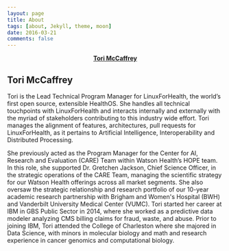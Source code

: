 ```yaml
---
layout: page
title: About
tags: [about, Jekyll, theme, moon]
date: 2016-03-21
comments: false
---
```

    
<center><a href="https://torimcc.github.io/"><b>Tori McCaffrey</b></a></center>

<!--<center><a href="http://taylantatli.github.io/Moon"><b>Moon</b></a> is a minimal, one column jekyll theme.</center>-->

## Tori McCaffrey
Tori is the Lead Technical Program Manager for LinuxForHealth, the world’s first open source, extensible HealthOS. She handles all technical touchpoints with LinuxForHealth and interacts internally and externally with the myriad of stakeholders contributing to this industry wide effort. Tori manages the alignment of features, architectures, pull requests for LinuxForHealth, as it pertains to Artificial Intelligence, Interoperability and Distributed Processing.

She previously acted as the Program Manager for the Center for AI, Research and Evaluation (CARE) Team within Watson Health’s HOPE team. In this role, she supported Dr. Gretchen Jackson, Chief Science Officer, in the strategic operations of the CARE Team, managing the scientific strategy for our Watson Health offerings across all market segments. She also oversaw the strategic relationship and research portfolio of our 10-year academic research partnership with Brigham and Women's Hospital (BWH) and Vanderbilt University Medical Center (VUMC). Tori started her career at IBM in GBS Public Sector in 2014, where she worked as a predictive data modeler analyzing CMS billing claims for fraud, waste, and abuse. Prior to joining IBM, Tori attended the College of Charleston where she majored in Data Science, with minors in molecular biology and math and research experience in cancer genomics and computational biology.

<!--
## Preview

{% capture images %}
    https://cloud.githubusercontent.com/assets/754514/14509720/61c61058-01d6-11e6-93ab-0918515ecd56.png
    https://cloud.githubusercontent.com/assets/754514/14509716/61ac6c8e-01d6-11e6-879f-8308883de790.png
{% endcapture %}
{% include gallery images=images caption="Screenshots of Moon Theme" cols=2 %}

See a [live version of Moon](http://taylantatli.github.io/Moon) hosted on GitHub.

## Getting Started

To learn how to install and use this theme check out the [Setup Guide](http://taylantatli.me/Moon/moon-theme/) for more information.
      
[Install Moon](https://github.com/TaylanTatli/Moon){: .btn}
-->
